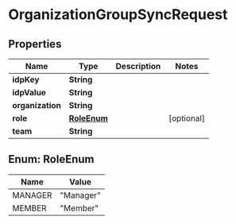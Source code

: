 
# OrganizationGroupSyncRequest

## Properties
Name | Type | Description | Notes
------------ | ------------- | ------------- | -------------
**idpKey** | **String** |  | 
**idpValue** | **String** |  | 
**organization** | **String** |  | 
**role** | [**RoleEnum**](#RoleEnum) |  |  [optional]
**team** | **String** |  | 


<a name="RoleEnum"></a>
## Enum: RoleEnum
Name | Value
---- | -----
MANAGER | &quot;Manager&quot;
MEMBER | &quot;Member&quot;



